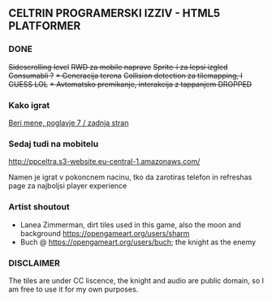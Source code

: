 ## CELTRIN PROGRAMERSKI IZZIV - HTML5 PLATFORMER
### DONE
~~Sidescrolling level~~
~~RWD za mobile naprave~~
~~Sprite-i za lepsi izgled~~
~~Consumabli ?~~
~~* Generacija terena~~
~~Collision detection za tilemapping, I GUESS LOL~~
~~* Avtomatsko premikanje, interakcija z tappanjem DROPPED~~
   
### Kako igrat

[Beri mene, poglavje 7 / zadnja stran](https://github.com/pecarprimoz/PP_CELTRA_GAME/blob/master/celtra_porocilo_pecar.pdf)

### Sedaj tudi na mobitelu

http://ppceltra.s3-website.eu-central-1.amazonaws.com/

Namen je igrat v pokoncnem nacinu, tko da zarotiras telefon in refreshas page za najboljsi player experience

### Artist shoutout

 * Lanea Zimmerman, dirt tiles used in this game, also the moon and background https://opengameart.org/users/sharm
 * Buch @ https://opengameart.org/users/buch; the knight as the enemy

### DISCLAIMER

The tiles are under CC liscence, the knight and audio are public domain, so I am free to use it for my own purposes.

